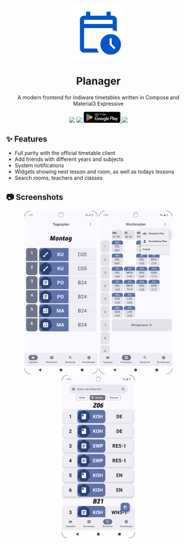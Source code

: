 <p align='center'>
 <img src='https://github.com/Eisbaer1832/Planager/blob/2022ebadc600a5fd9a8eca42d04c1d39e40261f6/app/src/main/ic_launcher-playstore.png' width=150 />
</p>
<h1 align='center'>Planager</h1>
<p align='center'>A modern frontend for Indiware timetables written in Compose and Material3 Expressive</p>

<div align='center'>
  <img src='https://img.shields.io/badge/android%20studio-346ac1?style=for-the-badge&logo=android%20studio&logoColor=white'/>
  <img src='https://img.shields.io/badge/kotlin-%237F52FF.svg?style=for-the-badge&logo=kotlin&logoColor=white'/>
  <a href='https://play.google.com/store/apps/details?id=com.capputinodevelopment.planager'>
   <img src='/.github/google.svg' width=100 />
  </a>
  <a href='https://github.com/Eisbaer1832/Planager/actions/workflows/android.yml'>
   <img src='https://github.com/Eisbaer1832/Planager/actions/workflows/android.yml/badge.svg?branch=master' width=190 />
  </a>
</div>


## ✨ Features
* Full parity with the official timetable client
* Add friends with different years and subjects
* System notifications
* Widgets showing next lesson and room, as well as todays lessons
* Search rooms, teachers and classes

## 📷 Screenshots
<div align='center'>
  <img src='/.github/day.png'width=200/>
  <img src='/.github/week.png'width=200/>
  <img src='/.github/search.png'width=200/>
</div>
